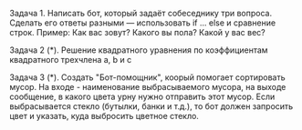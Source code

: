 Задача 1.
Написать бот, который задаёт собеседнику три вопроса. Сделать его ответы разными — использовать if ... else 
и сравнение строк.
Пример:
Как вас зовут?
Какого вы пола?
Какой у вас вес?

Задача 2 (*). 
Решение квадратного уравнения по коэффициентам квадратного трехчлена а, b и с

Задача 3 (*).
Создать "Бот-помощник", коорый помогает сортировать мусор. На входе - наименование выбрасываемого
мусора, на выходе сообщение, в какого цвета урну нужно отправить этот мусор.
Если выбрасывается стекло (бутылки, банки и т.д.), то бот должен запросить цвет и указать,
куда выбросить цветное стекло.



